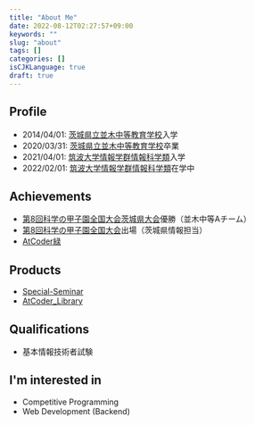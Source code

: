 ```yaml
---
title: "About Me"
date: 2022-08-12T02:27:57+09:00
keywords: ""
slug: "about"
tags: []
categories: []
isCJKLanguage: true
draft: true
---
```


## Profile

- 2014/04/01: [茨城県立並木中等教育学校](https://www.namiki-cs.ibk.ed.jp)入学
- 2020/03/31: [茨城県立並木中等教育学校](https://www.namiki-cs.ibk.ed.jp)卒業
- 2021/04/01: [筑波大学情報学群情報科学類](https://www.coins.tsukuba.ac.jp)入学
- 2022/02/01: [筑波大学情報学群情報科学類](https://www.coins.tsukuba.ac.jp)在学中

## Achievements

- [第8回科学の甲子園全国大会茨城県大会](http://www.tsukuba-banpaku.jp/spread/detail/id=127)優勝（並木中等Aチーム）
- [第8回科学の甲子園全国大会](https://koushien.jst.go.jp/koushien/tournament/2018/index.html)出場（茨城県情報担当）
- [AtCoder緑](https://atcoder.jp/users/JunyaOkabe)

## Products

- [Special-Seminar](https://github.com/Okabe-Junya/Special-Seminar)
- [AtCoder_Library](https://okabe-junya.github.io/AtCoder_Library/)

## Qualifications

- 基本情報技術者試験

## I'm interested in

- Competitive Programming
- Web Development (Backend)
